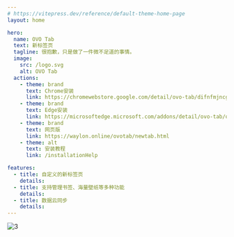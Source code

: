 ```yaml
---
# https://vitepress.dev/reference/default-theme-home-page
layout: home

hero:
  name: OVO Tab
  text: 新标签页
  tagline: 很抱歉，只是做了一件微不足道的事情。
  image:
    src: /logo.svg
    alt: OVO Tab
  actions:
    - theme: brand
      text: Chrome安装
      link: https://chromewebstore.google.com/detail/ovo-tab/difnfmjncgdjlefgflbjgdpbibdhmahl?hl=zh-CN&authuser=0
    - theme: brand
      text: Edge安装
      link: https://microsoftedge.microsoft.com/addons/detail/ovo-tab/oadoooaklpclenbanbfgijeomdhghohf
    - theme: brand
      text: 网页版
      link: https://waylon.online/ovotab/newtab.html
    - theme: alt
      text: 安装教程
      link: /installationHelp

features:
  - title: 自定义的新标签页
    details:
  - title: 支持管理书签、海量壁纸等多种功能
    details:
  - title: 数据云同步
    details:
---
```

![3](/preview.jpg)